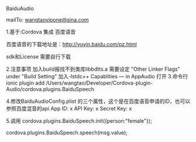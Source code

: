 BaiduAudio

mailTo: wangtaovipone@sina.com

1.基于:Cordova 集成 百度语音

百度语音的下载地址是：http://yuyin.baidu.com/pz.html

sdk和License 需要自行下载

2.注意事项
加入build报找不到类库libbdtts.a 需要设定 "Other Linker Flags" under "Build Setting” 加入-lstdc++
Capablities — in AppAudio 打开
3.命令行
ionic plugin add /Users/wangtao/Developer/Cordova-plugin-Audio/cordova.plugins.BaiduSpeech 

4.修改BaiduAudioConfig.plist 的三个属性，这个是在百度语音申请的ID，也可以参照百度混音的api
App ID: x
API Key: x
Secret Key: x


5.调用
cordova.plugins.BaiduSpeech.init({person:"female"});

cordova.plugins.BaiduSpeech.speech(msg.value);